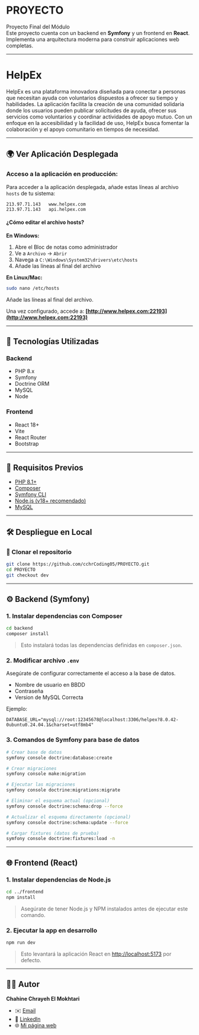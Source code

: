 # PROYECTO
Proyecto Final del Módulo  
Este proyecto cuenta con un backend en **Symfony** y un frontend en **React**. Implementa una arquitectura moderna para construir aplicaciones web completas.

---

# HelpEx
HelpEx es una plataforma innovadora diseñada para conectar a personas que necesitan ayuda con voluntarios dispuestos a ofrecer su tiempo y habilidades. La aplicación facilita la creación de una comunidad solidaria donde los usuarios pueden publicar solicitudes de ayuda, ofrecer sus servicios como voluntarios y coordinar actividades de apoyo mutuo. Con un enfoque en la accesibilidad y la facilidad de uso, HelpEx busca fomentar la colaboración y el apoyo comunitario en tiempos de necesidad.

---

## 🌍 Ver Aplicación Desplegada

### Acceso a la aplicación en producción:

Para acceder a la aplicación desplegada, añade estas líneas al archivo `hosts` de tu sistema:

```
213.97.71.143   www.helpex.com
213.97.71.143   api.helpex.com
```

#### ¿Cómo editar el archivo hosts?

**En Windows:**
1. Abre el Bloc de notas como administrador
2. Ve a `Archivo` → `Abrir`
3. Navega a `C:\Windows\System32\drivers\etc\hosts`
4. Añade las líneas al final del archivo

**En Linux/Mac:**
```bash
sudo nano /etc/hosts
```
Añade las líneas al final del archivo.

Una vez configurado, accede a: **[http://www.helpex.com:22193](http://www.helpex.com:22193)**

---

## 🚀 Tecnologías Utilizadas

### Backend
- PHP 8.x
- Symfony
- Doctrine ORM
- MySQL
- Node

### Frontend
- React 18+
- Vite
- React Router
- Bootstrap

---

## 🧰 Requisitos Previos

- [PHP 8.1+](https://www.php.net/downloads)
- [Composer](https://getcomposer.org/download/)
- [Symfony CLI](https://symfony.com/download)
- [Node.js (v18+ recomendado)](https://nodejs.org/)
- [MySQL](https://www.mysql.com/)

---

## 🛠️ Despliegue en Local

### 🔧 Clonar el repositorio
```bash
git clone https://github.com/cchrCoding05/PROYECTO.git
cd PROYECTO
git checkout dev
```

---

## ⚙️ Backend (Symfony)

### 1. Instalar dependencias con Composer
```bash
cd backend
composer install
```
> Esto instalará todas las dependencias definidas en `composer.json`.

### 2. Modificar archivo `.env`
Asegúrate de configurar correctamente el acceso a la base de datos.  
- Nombre de usuario en BBDD
- Contraseña
- Version de MySQL Correcta

Ejemplo:
```
DATABASE_URL="mysql://root:12345678@localhost:3306/helpex?8.0.42-0ubuntu0.24.04.1&charset=utf8mb4"
```

### 3. Comandos de Symfony para base de datos
```bash
# Crear base de datos
symfony console doctrine:database:create

# Crear migraciones
symfony console make:migration

# Ejecutar las migraciones
symfony console doctrine:migrations:migrate

# Eliminar el esquema actual (opcional)
symfony console doctrine:schema:drop --force

# Actualizar el esquema directamente (opcional)
symfony console doctrine:schema:update --force

# Cargar fixtures (datos de prueba)
symfony console doctrine:fixtures:load -n
```

---

## 🌐 Frontend (React)

### 1. Instalar dependencias de Node.js
```bash
cd ../frontend
npm install
```
> Asegúrate de tener Node.js y NPM instalados antes de ejecutar este comando.

### 2. Ejecutar la app en desarrollo
```bash
npm run dev
```
> Esto levantará la aplicación React en [http://localhost:5173](http://localhost:5173) por defecto.

---

## 👨‍💻 Autor

**Chahine Chrayeh El Mokhtari**
  
- ✉️ [Email](mailto:chahinechrayehelmokhtari@gmail.com)  
- 💼 [LinkedIn](https://linkedin.com/in/chrayehChahine)  
- 🌐 [Mi página web](https://github.com/cchrCoding05)
